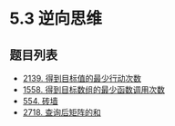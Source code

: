 # 5.3 逆向思维

## 题目列表

- [2139. 得到目标值的最少行动次数](https://leetcode.cn/problems/minimum-moves-to-reach-target-score/description/)
- [1558. 得到目标数组的最少函数调用次数](https://leetcode.cn/problems/minimum-numbers-of-function-calls-to-make-target-array/description/)
- [554. 砖墙](https://leetcode.cn/problems/brick-wall/description/)
- [2718. 查询后矩阵的和](https://leetcode.cn/problems/sum-of-matrix-after-queries/description/)
